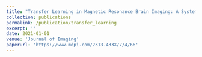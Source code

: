 ```yaml
---
title: "Transfer Learning in Magnetic Resonance Brain Imaging: A Systematic Review"
collection: publications
permalink: /publication/transfer_learning
excerpt: ''
date: 2021-01-01
venue: 'Journal of Imaging'
paperurl: 'https://www.mdpi.com/2313-433X/7/4/66'
---
```

